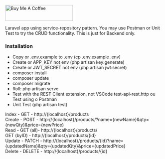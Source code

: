 <a href="https://www.buymeacoffee.com/" target="_blank"><img src="https://cdn.buymeacoffee.com/buttons/default-black.png" alt="Buy Me A Coffee" style="height: 51px !important;width: 217px !important;" ></a>

Laravel app using service-repository pattern. You may use Postman or Unit Test to try the CRUD functionality. This is just for Backend only.

### Installation

- Copy or .env.example to .env (cp .env.example .env)
- Create or APP_KEY not env (php artisan key:generate)
- Create or JWT_SECRET not env (php artisan jwt:secret)
- composer install
- composer update
- composer migrate
- Roll: php artisan serve
- Test with the REST Client extension, not VSCode test-api-rest.http
  ou Test using o Postman
- Unit Test (php artisan test)

Index - GET - http://{localhost}/products <br />
Create - POST - http://{localhost}/products/?name={newName}&qty={newQty}&price={newPrice} <br />
Read - GET (all)- http://{localhost}/products/ <br />
       GET (byID) - http://{localhost}/products/{id} <br />
Update - PATCH -  http://{localhost}/products/{id}?name={updatedName}&qty={updatedQty}&price={updatedPrice} <br />
Delete - DELETE - http://{localhost}/products/{id} <br />
                  